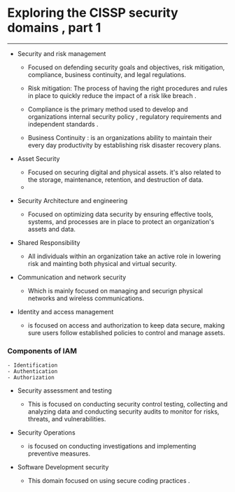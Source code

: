 # Exploring the CISSP security domains , part 1

---

* Security and risk management

  - Focused on defending security goals and objectives, risk mitigation, compliance, business continuity, and legal regulations.

  - Risk mitigation: The process of having the right procedures and rules in place to quickly reduce the impact of a risk like breach .
  - Compliance is the primary method used to develop and organizations internal security policy , regulatory requirements and independent standards .
  - Business Continuity : is an organizations ability to maintain their every day productivity by establishing risk disaster recovery plans.


* Asset Security
  - Focused on securing digital and physical assets. it's also related to the storage, maintenance, retention, and destruction of data.
  -

* Security Architecture and engineering
  - Focused on optimizing data security by ensuring effective tools, systems, and processes are in place to protect an organization's assets and data.

* Shared Responsibility
  - All individuals within an organization take an active role in lowering risk and mainting both physical and virtual security.

* Communication and network security
  - Which is mainly focused on managing and securign physical networks and wireless communications.

* Identity and access management
  - is focused on access and authorization to keep data secure, making sure users follow established policies to control and manage assets.

### Components of IAM

    - Identification
    - Authentication
    - Authorization

* Security assessment and testing
  - This is focused on conducting security control testing, collecting and analyzing data and conducting security audits to monitor for risks, threats, and vulnerabilities.

* Security Operations
  - is focused on conducting investigations and implementing preventive measures.


* Software Development security
  - This domain focused on using secure coding practices .

